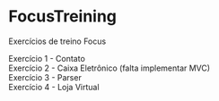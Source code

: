 # FocusTreining
Exercícios de treino Focus

Exercício 1 - Contato  
Exercício 2 - Caixa Eletrônico (falta implementar MVC)  
Exercício 3 - Parser  
Exercício 4 - Loja Virtual
